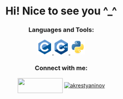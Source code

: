 <h1 align="center">Hi! Nice to see you ^_^</h1>
<!-- <h3 align="center">Make yourself comfortable and look to my projects</h3> -->

<h3 align="center">Languages and Tools:</h3>
<p align="center"> <a href="https://www.cprogramming.com/" target="_blank" rel="noreferrer"> <img src="https://raw.githubusercontent.com/devicons/devicon/master/icons/c/c-original.svg" alt="c" width="40" height="40"/> </a> <a href="https://www.w3schools.com/cpp/" target="_blank" rel="noreferrer"> <img src="https://raw.githubusercontent.com/devicons/devicon/master/icons/cplusplus/cplusplus-original.svg" alt="cplusplus" width="40" height="40"/> </a> <a href="https://www.python.org" target="_blank" rel="noreferrer"> <img src="https://raw.githubusercontent.com/devicons/devicon/master/icons/python/python-original.svg" alt="python" width="40" height="40"/> </a> </p>

<h3 align="center">Connect with me:</h3>
<p align="center">
<a href="https://t.me/ankrt" target="blank"><img align="center" src="https://img.shields.io/badge/-Telegram-red?color=white&logo=telegram&logoColor=blue" height="40" width="120" /></a>
<a href="https://instagram.com/akrestyaninov" target="blank"><img align="center" src="https://img.shields.io/badge/-Instagram-red?color=DD2A7B&logo=instagram&logoColor=white" alt="akrestyaninov" height="40" width="120" /></a>
</p>

